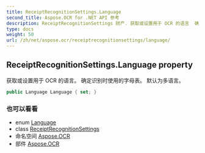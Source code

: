 ```yaml
---
title: ReceiptRecognitionSettings.Language
second_title: Aspose.OCR for .NET API 参考
description: ReceiptRecognitionSettings 财产. 获取或设置用于 OCR 的语言  确定识别时使用的字母表 默认为多语言
type: docs
weight: 50
url: /zh/net/aspose.ocr/receiptrecognitionsettings/language/
---
```

## ReceiptRecognitionSettings.Language property

获取或设置用于 OCR 的语言。  确定识别时使用的字母表。 默认为多语言。

```csharp
public Language Language { set; }
```

### 也可以看看

* enum [Language](../../language/)
* class [ReceiptRecognitionSettings](../)
* 命名空间 [Aspose.OCR](../../receiptrecognitionsettings/)
* 部件 [Aspose.OCR](../../../)


